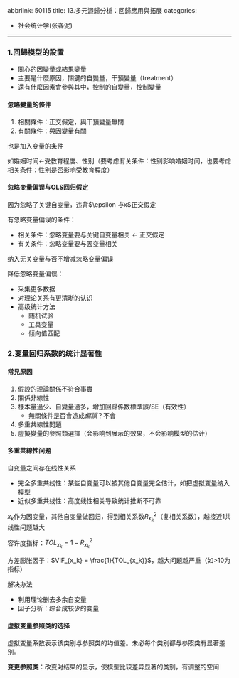 abbrlink: 50115
title: 13.多元迴歸分析：回歸應用與拓展
categories:
  - 社会统计学(张春泥)
---
### 1.回歸模型的設置

- 關心的因變量或結果變量
- 主要是什麼原因，關鍵的自變量，干預變量（treatment）
- 還有什麼因素會參與其中，控制的自變量，控制變量

#### 忽略變量的條件

1. 相關條件：正交假定，與干預變量無關
2. 有關條件：與因變量有關

也是加入变量的条件

如婚姻时间←受教育程度、性别（要考虑有关条件：性别影响婚姻时间，也要考虑相关条件：性别是否影响受教育程度）

#### 忽略变量偏误与OLS回归假定

因为忽略了关键自变量，违背$\epsilon $与$x$正交假定

有忽略变量偏误的条件：

- 相关条件：忽略变量要与关键自变量相关 ← 正交假定
- 有关条件：忽略变量要与因变量相关

纳入无关变量与否不增减忽略变量偏误

降低忽略变量偏误：

- 采集更多数据
- 对理论关系有更清晰的认识
- 高级统计方法
    - 随机试验
    - 工具变量
    - 倾向值匹配

### 2.变量回归系数的统计显著性

#### 常見原因

1. 假設的理論關係不符合事實
2. 關係非線性
3. 樣本量過少、自變量過多，增加回歸係數標準誤/SE（有效性）
	- 無關條件是否會造成*偏誤*？不會
4. 多重共線性問題
5. 虛擬變量的參照類選擇（会影响到展示的效果，不会影响模型的估计）

#### 多重共線性问题

自变量之间存在线性关系

- 完全多重共线性：某些自变量可以被其他自变量完全估计，如把虚拟变量纳入模型
- 近似多重共线性：高度线性相关导致统计推断不可靠

$x_k$作为因变量，其他自变量做回归，得到相关系数$R^2_{x_k}$（复相关系数），越接近1共线性问题越大

容许度指标：$TOL_{x_k} = 1-R^2_{x_k}$

方差膨胀因子：$VIF_{x_k} = \frac{1}{TOL_{x_k}}$，越大问题越严重（如>10为指标）

解决办法

- 利用理论删去多余自变量
- 因子分析：综合成较少的变量

#### 虚拟变量参照类的选择

虚拟变量系数表示该类别与参照类的均值差。未必每个类别都与参照类有显著差别。

**变更参照类**：改变对结果的显示，使模型比较差异显著的类别，有调整的空间